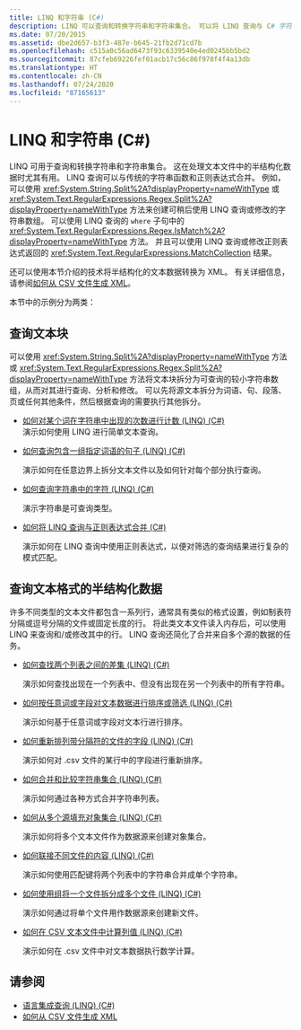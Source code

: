 ```yaml
---
title: LINQ 和字符串 (C#)
description: LINQ 可以查询和转换字符串和字符串集合。 可以将 LINQ 查询与 C# 字符串函数和正则表达式结合起来。
ms.date: 07/20/2015
ms.assetid: dbe2d657-b3f3-487e-b645-21fb2d71cd7b
ms.openlocfilehash: c515a0c56ad6473f93c6339540e4ed0245bb5bd2
ms.sourcegitcommit: 87cfeb69226fef01acb17c56c86f978f4f4a13db
ms.translationtype: HT
ms.contentlocale: zh-CN
ms.lasthandoff: 07/24/2020
ms.locfileid: "87165613"
---
```

# <a name="linq-and-strings-c"></a>LINQ 和字符串 (C#)

LINQ 可用于查询和转换字符串和字符串集合。 这在处理文本文件中的半结构化数据时尤其有用。 LINQ 查询可以与传统的字符串函数和正则表达式合并。 例如，可以使用 <xref:System.String.Split%2A?displayProperty=nameWithType> 或 <xref:System.Text.RegularExpressions.Regex.Split%2A?displayProperty=nameWithType> 方法来创建可稍后使用 LINQ 查询或修改的字符串数组。 可以使用 LINQ 查询的 `where` 子句中的 <xref:System.Text.RegularExpressions.Regex.IsMatch%2A?displayProperty=nameWithType> 方法。 并且可以使用 LINQ 查询或修改正则表达式返回的 <xref:System.Text.RegularExpressions.MatchCollection> 结果。

还可以使用本节介绍的技术将半结构化的文本数据转换为 XML。 有关详细信息，请参阅[如何从 CSV 文件生成 XML](how-to-generate-xml-from-csv-files.md)。

本节中的示例分为两类：

## <a name="querying-a-block-of-text"></a>查询文本块

可以使用 <xref:System.String.Split%2A?displayProperty=nameWithType> 方法或 <xref:System.Text.RegularExpressions.Regex.Split%2A?displayProperty=nameWithType> 方法将文本块拆分为可查询的较小字符串数组，从而对其进行查询、分析和修改。 可以先将源文本拆分为词语、句、段落、页或任何其他条件，然后根据查询的需要执行其他拆分。

- [如何对某个词在字符串中出现的次数进行计数 (LINQ) (C#)](how-to-count-occurrences-of-a-word-in-a-string-linq.md)  
  演示如何使用 LINQ 进行简单文本查询。

- [如何查询包含一组指定词语的句子 (LINQ) (C#)](how-to-query-for-sentences-that-contain-a-specified-set-of-words-linq.md)

  演示如何在任意边界上拆分文本文件以及如何针对每个部分执行查询。

- [如何查询字符串中的字符 (LINQ) (C#)](how-to-query-for-characters-in-a-string-linq.md)

  演示字符串是可查询类型。

- [如何将 LINQ 查询与正则表达式合并 (C#)](how-to-combine-linq-queries-with-regular-expressions.md)

  演示如何在 LINQ 查询中使用正则表达式，以便对筛选的查询结果进行复杂的模式匹配。

## <a name="querying-semi-structured-data-in-text-format"></a>查询文本格式的半结构化数据

许多不同类型的文本文件都包含一系列行，通常具有类似的格式设置，例如制表符分隔或逗号分隔的文件或固定长度的行。 将此类文本文件读入内存后，可以使用 LINQ 来查询和/或修改其中的行。 LINQ 查询还简化了合并来自多个源的数据的任务。

- [如何查找两个列表之间的差集 (LINQ) (C#)](how-to-find-the-set-difference-between-two-lists-linq.md)

  演示如何查找出现在一个列表中、但没有出现在另一个列表中的所有字符串。

- [如何按任意词或字段对文本数据进行排序或筛选 (LINQ) (C#)](how-to-sort-or-filter-text-data-by-any-word-or-field-linq.md)

  演示如何基于任意词或字段对文本行进行排序。

- [如何重新排列带分隔符的文件的字段 (LINQ) (C#)](how-to-reorder-the-fields-of-a-delimited-file-linq.md)

  演示如何对 .csv 文件的某行中的字段进行重新排序。

- [如何合并和比较字符串集合 (LINQ) (C#)](how-to-combine-and-compare-string-collections-linq.md)

  演示如何通过各种方式合并字符串列表。

- [如何从多个源填充对象集合 (LINQ) (C#)](how-to-populate-object-collections-from-multiple-sources-linq.md)

  演示如何将多个文本文件作为数据源来创建对象集合。

- [如何联接不同文件的内容 (LINQ) (C#)](how-to-join-content-from-dissimilar-files-linq.md)
  
  演示如何使用匹配键将两个列表中的字符串合并成单个字符串。

- [如何使用组将一个文件拆分成多个文件 (LINQ) (C#)](how-to-split-a-file-into-many-files-by-using-groups-linq.md)
  
  演示如何通过将单个文件用作数据源来创建新文件。

- [如何在 CSV 文本文件中计算列值 (LINQ) (C#)](how-to-compute-column-values-in-a-csv-text-file-linq.md)
  
  演示如何在 .csv 文件中对文本数据执行数学计算。

## <a name="see-also"></a>请参阅

- [语言集成查询 (LINQ) (C#)](index.md)
- [如何从 CSV 文件生成 XML](how-to-generate-xml-from-csv-files.md)
